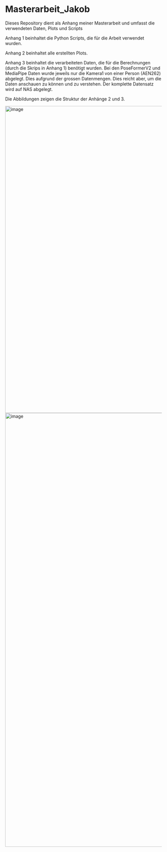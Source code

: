 # Masterarbeit_Jakob
Dieses Repository dient als Anhang meiner Masterarbeit und umfasst die verwendeten Daten, Plots und Scripts


Anhang 1 beinhaltet die Python Scripts, die für die Arbeit verwendet wurden.

Anhang 2 beinhaltet alle erstellten Plots. 

Anhang 3 beinhaltet die verarbeiteten Daten, die für die Berechnungen (durch die Skrips in Anhang 1) benötigt wurden. Bei den PoseFormerV2 und MediaPipe Daten wurde jeweils nur die Kamera1 von einer Person (AEN262) abgelegt. Dies aufgrund der grossen Datenmengen. 
Dies reicht aber, um die Daten anschauen zu können und zu verstehen. Der komplette Datensatz wird auf NAS abgelegt.   


Die Abbildungen zeigen die Struktur der Anhänge 2 und 3. 

<img width="983" alt="image" src="https://github.com/user-attachments/assets/e7128228-9798-4dfa-abbc-c0df97bca847" />


<img width="1389" alt="image" src="https://github.com/user-attachments/assets/71592053-a10b-46d0-94e3-084c1917b0be" />
